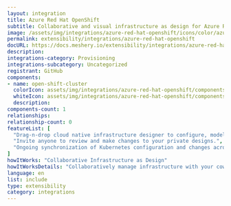 ```yaml
---
layout: integration
title: Azure Red Hat OpenShift
subtitle: Collaborative and visual infrastructure as design for Azure Red Hat OpenShift
image: /assets/img/integrations/azure-red-hat-openshift/icons/color/azure-red-hat-openshift-color.svg
permalink: extensibility/integrations/azure-red-hat-openshift
docURL: https://docs.meshery.io/extensibility/integrations/azure-red-hat-openshift
description: 
integrations-category: Provisioning
integrations-subcategory: Uncategorized
registrant: GitHub
components: 
- name: open-shift-cluster
  colorIcon: assets/img/integrations/azure-red-hat-openshift/components/open-shift-cluster/icons/color/open-shift-cluster-color.svg
  whiteIcon: assets/img/integrations/azure-red-hat-openshift/components/open-shift-cluster/icons/white/open-shift-cluster-white.svg
  description: 
components-count: 1
relationships: 
relationship-count: 0
featureList: [
  "Drag-n-drop cloud native infrastructure designer to configure, model, and deploy your workloads.",
  "Invite anyone to review and make changes to your private designs.",
  "Ongoing synchronization of Kubernetes configuration and changes across any number of clusters."
]
howItWorks: "Collaborative Infrastructure as Design"
howItWorksDetails: "Collaboratively manage infrastructure with your coworkers synchronously sharing the same designs."
language: en
list: include
type: extensibility
category: integrations
---
```


